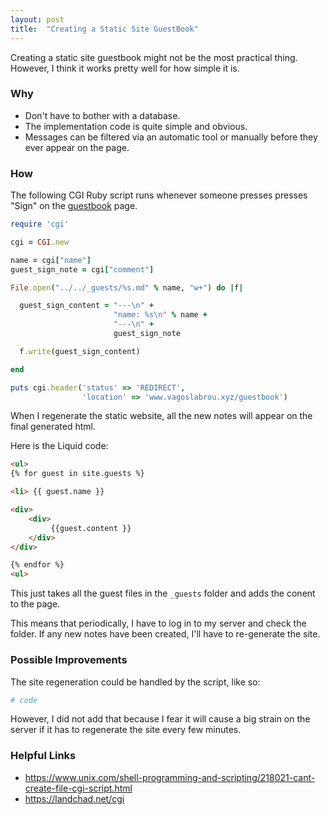 ```yaml
---
layout: post
title:  "Creating a Static Site GuestBook"
---
```



Creating a static site guestbook might not be the most practical thing. However, I think it works pretty well for how simple it is.

### Why

- Don't have to bother with a database.
- The implementation code is quite simple and obvious.
- Messages can be filtered via an automatic tool or manually before they ever appear on the page.

### How

The following CGI Ruby script runs whenever someone presses presses "Sign" on the [guestbook](https:://www.vagoslabrou.xyz/guestbook) page. 

```ruby
require 'cgi'

cgi = CGI.new

name = cgi["name"]
guest_sign_note = cgi["comment"]

File.open("../../_guests/%s.md" % name, "w+") do |f|

  guest_sign_content = "---\n" +
                       "name: %s\n" % name +
                       "---\n" +
                       guest_sign_note 

  f.write(guest_sign_content)

end

puts cgi.header('status' => 'REDIRECT',
                'location' => 'www.vagoslabrou.xyz/guestbook')
```

When I regenerate the static website, all the new notes will appear on the final generated html.

Here is the Liquid code: 

```html
<ul>
{% for guest in site.guests %}

<li> {{ guest.name }} 

<div>
    <div>
         {{guest.content }}
    </div>
</div>

{% endfor %}
<ul>
```

This just takes all the guest files in the `_guests` folder and adds the conent to the page. 

This means that periodically, I have to log in to my server and check the folder. If any new notes have been created, 
I'll have to re-generate the site.

### Possible Improvements

The site regeneration could be handled by the script, like so: 

```ruby
# code
```

However, I did not add that because I fear it will cause 
a big strain on the server if it has to regenerate the site every few minutes. 

### Helpful Links

- https://www.unix.com/shell-programming-and-scripting/218021-cant-create-file-cgi-script.html
- https://landchad.net/cgi

